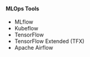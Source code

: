 #### MLOps Tools 

- MLflow 
- Kubeflow 
- TensorFlow 
- TensorFlow Extended (TFX) 
- Apache Airflow  

